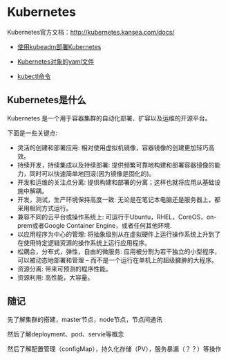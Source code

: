# Kubernetes

Kubernetes官方文档：http://kubernetes.kansea.com/docs/

+ [使用kubeadm部署Kubernetes](使用kubeadm部署Kubernetes.md)

+ [Kubernetes对象的yaml文件](Kubernetes对象的yaml文件.md)

+ [kubectl命令](kubectl命令.md)

## Kubernetes是什么

Kubernetes 是一个用于容器集群的自动化部署、扩容以及运维的开源平台。

下面是一些关键点:

+ 灵活的创建和部署应用: 相对使用虚拟机镜像，容器镜像的创建更加轻巧高效。
+ 持续开发，持续集成以及持续部署: 提供频繁可靠地构建和部署容器镜像的能力，同时可以快速简单地回滚(因为镜像是固化的)。
+ 开发和运维的关注点分离: 提供构建和部署的分离；这样也就将应用从基础设施中解耦。
+ 开发，测试，生产环境保持高度一致: 无论是在笔记本电脑还是服务器上，都采用相同方式运行。
+ 兼容不同的云平台或操作系统上: 可运行于Ubuntu，RHEL，CoreOS，on-prem或者Google Container Engine，或者任何其他环境.
+ 以应用程序为中心的管理: 将抽象级别从在虚拟硬件上运行操作系统上升到了在使用特定逻辑资源的操作系统上运行应用程序。
+ 松耦合，分布式，弹性，自由的微服务: 应用被分割为若干独立的小型程序，可以被动态地部署和管理 – 而不是一个运行在单机上的超级臃肿的大程序。
+ 资源分离: 带来可预测的程序性能。
+ 资源利用: 高性能，大容量。

## 随记

先了解集群的搭建，master节点，node节点，节点间通讯

然后了解deployment、pod、servie等概念

然后了解配置管理（configMap），持久化存储（PV），服务暴漏（？？）等操作
